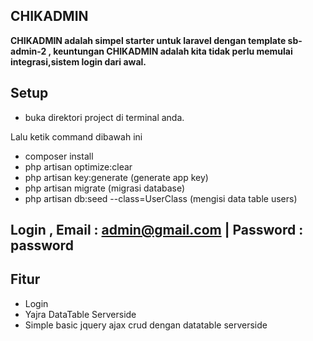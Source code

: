 ## CHIKADMIN
<p><b>
CHIKADMIN adalah simpel starter untuk laravel dengan template sb-admin-2 , keuntungan CHIKADMIN adalah kita tidak perlu memulai integrasi,sistem login dari awal.
</b></p>

## Setup
- buka direktori project di terminal anda.

Lalu ketik command dibawah ini
- composer install
- php artisan optimize:clear 
- php artisan key:generate (generate app key)
- php artisan migrate (migrasi database)
- php artisan db:seed --class=UserClass (mengisi data table users)

## Login , Email : admin@gmail.com | Password : password

## Fitur
- Login
- Yajra DataTable Serverside
- Simple basic jquery ajax crud dengan datatable serverside